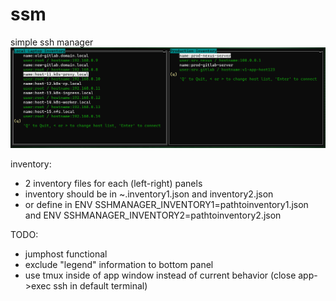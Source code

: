 # ssm
simple ssh manager
![Screenshot](ssh-manager-screenshot.png)

inventory:
- 2 inventory files for each (left-right) panels
- inventory should be in ~.inventory1.json and inventory2.json
- or define in ENV SSHMANAGER_INVENTORY1=pathtoinventory1.json and ENV SSHMANAGER_INVENTORY2=pathtoinventory2.json  

TODO:
- jumphost functional
- exclude "legend" information to bottom panel
- use tmux inside of app window instead of current behavior (close app->exec ssh in default terminal)
